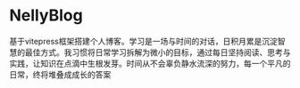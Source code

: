 # NellyBlog
基于vitepress框架搭建个人博客。学习是一场与时间的对话，日积月累是沉淀智慧的最佳方式。我习惯将日常学习拆解为微小的目标，通过每日坚持阅读、思考与实践，让知识在点滴中生根发芽。时间从不会辜负静水流深的努力，每一个平凡的日常，终将堆叠成成长的答案
